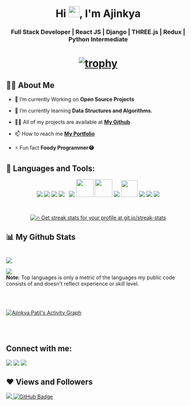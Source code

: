 <h1 align="center">Hi <img src="https://raw.githubusercontent.com/MartinHeinz/MartinHeinz/master/wave.gif" width="30px">, I'm Ajinkya</h1>
<h3 align="center"> Full Stack Developer | React JS | Django | THREE.js | Redux | Python Intermediate </h3>

<h1 align = "center">

[![trophy](https://github-profile-trophy.vercel.app/?username=Ajinkyap331&theme=onedark)](https://github.com/ryo-ma/github-profile-trophy)


</h1>

## 🙋‍♂️ About Me

- 🔭 I’m currently Working on **Open Source Projects**

- 🌱 I’m currently learning **Data Structures and Algorithms.**

- 👨‍💻 All of my projects are available at **[My Github](https://github.com/Ajinkyap331?tab=repositories)**

- 📫 How to reach me **[My Portfolio](https://ajinkyapatil.web.app/)**

- ⚡ Fun fact **Foody Programmer😂**

## 🚀 Languages and Tools:

<p align="center"> 
    <a> <img src="https://img.icons8.com/color/48/000000/django.png"/> </a>
    <a> <img src="https://img.icons8.com/color/48/000000/python--v2.png"/> </a> 
    <a> <img src="https://img.icons8.com/color/48/000000/c-plus-plus-logo.png"/> </a> 
    <a style="padding-right:8px;"  target="_blank"> <img src="https://img.icons8.com/color/48/26e07f/react-native.png"/> </a> 
    <img src="https://img.icons8.com/color/48/000000/redux.png"/>
    <img src = "https://aws1.discourse-cdn.com/standard17/uploads/threejs/original/2X/e/e4f86d2200d2d35c30f7b1494e96b9595ebc2751.png" width="48" height="48"/>
    <a> <img src="https://img.icons8.com/windows/48/26e07f/node-js.png" width="48" height="48"/> </a> 
    <a> <img src="https://img.icons8.com/color/48/26e07f/css3.png"/> </a> 
    <a> <img src="https://img.icons8.com/color/144/26e07f/html-5--v1.png"  width="45" height="45"/> </a>   
    <a> <img src="https://img.icons8.com/color/48/26e07f/java-coffee-cup-logo--v1.png"/></a> 
    <a> <img src="https://img.icons8.com/color/48/26e07f/flutter.png"/></a>
    <a> <img src="https://img.icons8.com/color/48/000000/firebase.png"/></a>
     
</p>

<br/>

<p align="center">
    <a href="https://github.com/Ajinkyap331/github-readme-streak-stats">
        <img title="🔥 Get streak stats for your profile at git.io/streak-stats"  src="https://github-readme-streak-stats.herokuapp.com/?user=Ajinkyap331&theme=black-ice&hide_border=true&stroke=0000&background=060A0CD0"/>
    </a>
</p>

## 📊 My Github Stats

  <br/>
    <a href="https://github.com/Ajinkyap331/github-readme-stats"><img  src="https://github-readme-stats.vercel.app/api?username=Ajinkyap331&show_icons=true&count_private=true&theme=react&hide_border=true&bg_color=0D1117" /></a>

  <a href="https://github.com/Ajinkyap331/github-readme-stats"><img src="https://github-readme-stats.vercel.app/api/top-langs/?username=Ajinkyap331&langs_count=8&count_private=true&layout=compact&theme=react&hide_border=true&bg_color=0D1117" /></a>
  <br/>
  <b>Note:</b> Top languages is only a metric of the languages my public code consists of and doesn't reflect experience or skill level.


<br/>
<br/>

<a href="https://github.com/Ajinkyap331/github-readme-activity-graph"><img alt="Ajinkya Patil's Activity Graph" src="https://activity-graph.herokuapp.com/graph?username=Ajinkyap331&bg_color=0D1117&color=5BCDEC&line=5BCDEC&point=FFFFFF&hide_border=true" /></a>

<br/>
<br/>

## Connect with me:
<p align="left">

<a href = "mailto:ajinkyap331@gmail.com"><img src="https://img.icons8.com/material-outlined/48/ffffff/email.png"/></a>
<a href = "https://www.linkedin.com/in/ajinkya-patil-144709208"><img src="https://img.icons8.com/color/50/000000/linkedin.png"/></a>
<a href = "https://www.instagram.com/ajinkya_03_03/"><img src="https://img.icons8.com/fluent/48/000000/instagram-new.png"/></a>

</p>

## ❤ Views and Followers
<a href="https://github.com/Meghna-DAS/github-profile-views-counter">
    <img src="https://komarev.com/ghpvc/?username=Ajinkyap331">
</a>
<a href="https://github.com/Ajinkyap331?tab=followers"><img src="https://img.shields.io/github/followers/Ajinkyap331?label=Followers&style=social" alt="GitHub Badge"></a>
